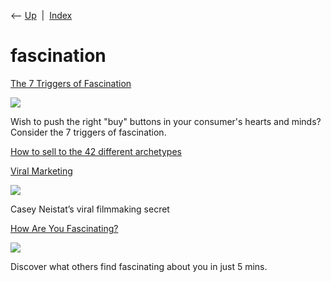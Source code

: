 <div class="nav">

⟵ [Up](index.html)  \|  [Index](index.html)

</div>

# fascination

<div class="cards">

<div class="card">

<div class="card-title">

[The 7 Triggers of
Fascination](http://coolerinsights.com/2012/07/the-7-triggers-of-fascination/)

</div>

<div class="card-image">

[![](https://coolerinsights.com/wp-content/uploads/2012/07/7-Triggers-of-Fascination.jpg)](http://coolerinsights.com/2012/07/the-7-triggers-of-fascination/)

</div>

Wish to push the right "buy" buttons in your consumer's hearts and
minds? Consider the 7 triggers of fascination.

</div>

<div class="card">

<div class="card-title">

[How to sell to the 42 different
archetypes](http://cdn2.hubspot.net/hub/126289/file-2505256976-pdf/TCS/How_to_sell_to_the_42_different_archetypes.pdf)

</div>

</div>

<div class="card">

<div class="card-title">

[Viral
Marketing](https://medium.com/the-set-list/viral-marketing-77aa2fc94b95)

</div>

<div class="card-image">

[![](https://miro.medium.com/v2/resize:fit:1200/1*Pra8RJs4a6fUFPJkKiRCGw.png)](https://medium.com/the-set-list/viral-marketing-77aa2fc94b95)

</div>

Casey Neistat’s viral filmmaking secret

</div>

<div class="card">

<div class="card-title">

[How Are You
Fascinating?](http://www.howtofascinate.com/about-the-personality-test/personality-archetypes)

</div>

<div class="card-image">

[![](https://www.howtofascinate.com/wp-content/uploads/2023/12/personality-types.png)](http://www.howtofascinate.com/about-the-personality-test/personality-archetypes)

</div>

Discover what others find fascinating about you in just 5 mins.

</div>

</div>
